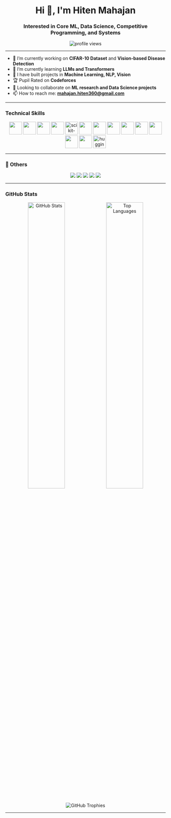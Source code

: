 <h1 align="center">Hi 👋, I'm Hiten Mahajan</h1>
<h3 align="center">Interested in Core ML, Data Science, Competitive Programming, and Systems</h3>

<p align="center">
  <img src="https://komarev.com/ghpvc/?username=hiten016&label=Profile%20views&color=0e75b6&style=flat" alt="profile views" />
</p>

---

- 🔭 I’m currently working on **CIFAR-10 Dataset** and **Vision-based Disease Detection**
- 🌱 I’m currently learning **LLMs and Transformers**
- 💬 I have built projects in **Machine Learning, NLP, Vision**   
- 🏆 Pupil Rated on **Codeforces**  
- 🤝 Looking to collaborate on **ML research and Data Science projects**
- 📫 How to reach me: **mahajan.hiten360@gmail.com**

---

###  Technical Skills

<p align="center">
  <!-- Programming Languages -->
  <img src="https://cdn.jsdelivr.net/gh/devicons/devicon/icons/python/python-original.svg" width="40" height="40"/>
  <img src="https://cdn.jsdelivr.net/gh/devicons/devicon/icons/cplusplus/cplusplus-original.svg" width="40" height="40"/>

  <!-- Libraries & Frameworks -->
  <img src="https://cdn.jsdelivr.net/gh/devicons/devicon/icons/pytorch/pytorch-original.svg" width="40" height="40"/>
  <img src="https://cdn.jsdelivr.net/gh/devicons/devicon/icons/keras/keras-original.svg" width="40" height="40"/>
  <img src="https://upload.wikimedia.org/wikipedia/commons/0/05/Scikit_learn_logo_small.svg" width="40" height="40" alt="scikit-learn"/>

  <!-- Backend -->
  <img src="https://cdn.jsdelivr.net/gh/devicons/devicon/icons/react/react-original.svg" width="40" height="40"/>
  <img src="https://cdn.jsdelivr.net/gh/devicons/devicon/icons/fastapi/fastapi-original.svg" width="40" height="40"/>
  <img src="https://cdn.jsdelivr.net/gh/devicons/devicon/icons/django/django-plain.svg" width="40" height="40"/>

  <!-- Tools & Platforms -->
  <img src="https://cdn.jsdelivr.net/gh/devicons/devicon/icons/linux/linux-original.svg" width="40" height="40"/>
  <img src="https://cdn.jsdelivr.net/gh/devicons/devicon/icons/git/git-original.svg" width="40" height="40"/>
  <img src="https://cdn.jsdelivr.net/gh/devicons/devicon/icons/github/github-original.svg" width="40" height="40"/>
  <img src="https://cdn.jsdelivr.net/gh/devicons/devicon/icons/docker/docker-original.svg" width="40" height="40"/>
  <img src="https://cdn.jsdelivr.net/gh/devicons/devicon/icons/figma/figma-original.svg" width="40" height="40"/>
  <img src="https://huggingface.co/front/assets/huggingface_logo-noborder.svg" width="40" height="40" alt="huggingface"/>
</p>

---

### 🧩 Others 

<p align="center">
  <img src="https://img.shields.io/badge/LangChain-0052CC?style=flat&logo=databricks&logoColor=white" />
  <img src="https://img.shields.io/badge/Ollama-000000?style=flat&logo=OpenAI&logoColor=white" />
  <img src="https://img.shields.io/badge/vLLM-0A66C2?style=flat&logo=python&logoColor=white" />
  <img src="https://img.shields.io/badge/BeautifulSoup-4B8BBE?style=flat&logo=beautifulsoup&logoColor=white" />
  <img src="https://img.shields.io/badge/LLMs-FF6F00?style=flat&logo=openai&logoColor=white" />
</p>

---


###  GitHub Stats 

<p align="center">
  <img src="https://github-readme-stats.vercel.app/api?username=hiten016&show_icons=true&theme=dracula" width="48%" alt="GitHub Stats" />
  <img src="https://github-readme-stats.vercel.app/api/top-langs/?username=hiten016&layout=compact&theme=dracula" width="48%" alt="Top Languages" />
</p>

<p align="center">
  <img src="https://github-profile-trophy.vercel.app/?username=hiten016&theme=monokai&no-frame=true&title=Commit,Repositories,Followers,Stars,PullRequest,Issues&column=6" alt="GitHub Trophies" />
</p>

---

